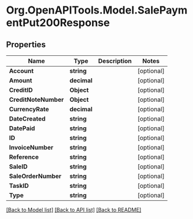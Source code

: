 # Org.OpenAPITools.Model.SalePaymentPut200Response

## Properties

Name | Type | Description | Notes
------------ | ------------- | ------------- | -------------
**Account** | **string** |  | [optional] 
**Amount** | **decimal** |  | [optional] 
**CreditID** | **Object** |  | [optional] 
**CreditNoteNumber** | **Object** |  | [optional] 
**CurrencyRate** | **decimal** |  | [optional] 
**DateCreated** | **string** |  | [optional] 
**DatePaid** | **string** |  | [optional] 
**ID** | **string** |  | [optional] 
**InvoiceNumber** | **string** |  | [optional] 
**Reference** | **string** |  | [optional] 
**SaleID** | **string** |  | [optional] 
**SaleOrderNumber** | **string** |  | [optional] 
**TaskID** | **string** |  | [optional] 
**Type** | **string** |  | [optional] 

[[Back to Model list]](../README.md#documentation-for-models) [[Back to API list]](../README.md#documentation-for-api-endpoints) [[Back to README]](../README.md)

